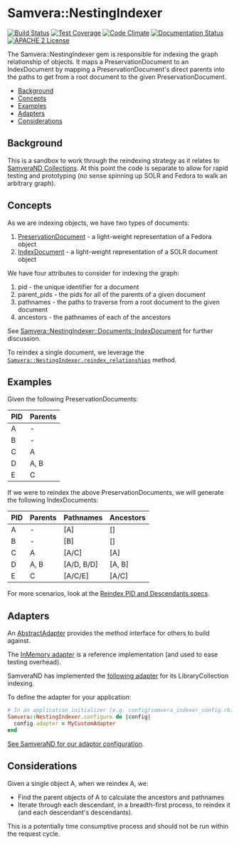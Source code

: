 # Samvera::NestingIndexer

[![Build Status](https://travis-ci.org/ndlib/samvera-indexer.png?branch=master)](https://travis-ci.org/ndlib/samvera-indexer)
[![Test Coverage](https://codeclimate.com/github/ndlib/samvera-indexer/badges/coverage.svg)](https://codeclimate.com/github/ndlib/samvera-indexer)
[![Code Climate](https://codeclimate.com/github/ndlib/samvera-indexer.png)](https://codeclimate.com/github/ndlib/samvera-indexer)
[![Documentation Status](http://inch-ci.org/github/ndlib/samvera-indexer.svg?branch=master)](http://inch-ci.org/github/ndlib/samvera-indexer)
[![APACHE 2 License](http://img.shields.io/badge/APACHE2-license-blue.svg)](./LICENSE)

The Samvera::NestingIndexer gem is responsible for indexing the graph relationship of objects. It maps a PreservationDocument to an IndexDocument by mapping a PreservationDocument's direct parents into the paths to get from a root document to the given PreservationDocument.

* [Background](#background)
* [Concepts](#concepts)
* [Examples](#examples)
* [Adapters](#adapters)
* [Considerations](#considerations)

## Background

This is a sandbox to work through the reindexing strategy as it relates to [SamveraND Collections](https://github.com/ndlib/samvera_nd/issues/420). At this point the code is separate to allow for rapid testing and prototyping (no sense spinning up SOLR and Fedora to walk an arbitrary graph).

## Concepts

As we are indexing objects, we have two types of documents:

1. [PreservationDocument](./lib/samvera/nesting_indexer/documents.rb) - a light-weight representation of a Fedora object
2. [IndexDocument](./lib/samvera/nesting_indexer/documents.rb) - a light-weight representation of a SOLR document object

We have four attributes to consider for indexing the graph:

1. pid - the unique identifier for a document
2. parent_pids - the pids for all of the parents of a given document
3. pathnames - the paths to traverse from a root document to the given document
4. ancestors - the pathnames of each of the ancestors

See [Samvera::NestingIndexer::Documents::IndexDocument](./lib/samvera/nesting_indexer/documents.rb) for further discussion.

To reindex a single document, we leverage the [`Samvera::NestingIndexer.reindex_relationships`](./lib/samvera/nesting_indexer.rb) method.

## Examples

Given the following PreservationDocuments:

| PID | Parents |
|-----|---------|
| A   | -       |
| B   | -       |
| C   | A       |
| D   | A, B    |
| E   | C       |

If we were to reindex the above PreservationDocuments, we will generate the following IndexDocuments:

| PID | Parents | Pathnames  | Ancestors |
|-----|---------|------------|-----------|
| A   | -       | [A]        | []        |
| B   | -       | [B]        | []        |
| C   | A       | [A/C]      | [A]       |
| D   | A, B    | [A/D, B/D] | [A, B]    |
| E   | C       | [A/C/E]    | [A/C]     |

For more scenarios, look at the [Reindex PID and Descendants specs](./spec/features/reindex_pid_and_descendants_spec.rb).

## Adapters

An [AbstractAdapter](./lib/samvera/nesting_indexer/adapters/abstract_adapter.rb) provides the method interface for others to build against.

The [InMemory adapter](./lib/samvera/nesting_indexer/adapters/in_memory_adapter.rb) is a reference implementation (and used to ease testing overhead).

SamveraND has implemented the [following adapter](https://github.com/ndlib/samvera_nd/blob/master/lib/samvera/library_collection_indexing_adapter.rb) for its LibraryCollection indexing.

To define the adapter for your application:

```ruby
# In an application initializer (e.g. config/samvera_indexer_config.rb)
Samvera::NestingIndexer.configure do |config|
  config.adapter = MyCustomAdapter
end
```

[See SamveraND for our adaptor configuration](https://github.com/ndlib/samvera_nd/blob/6fbe79c9725c0f8b4641981044ec250c5163053b/config/initializers/samvera_config.rb#L32-L35).

## Considerations

Given a single object A, when we reindex A, we:

* Find the parent objects of A to calculate the ancestors and pathnames
* Iterate through each descendant, in a breadth-first process, to reindex it (and each descendant's descendants).

This is a potentially time consumptive process and should not be run within the request cycle.
